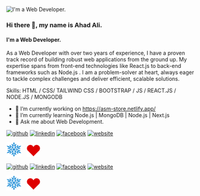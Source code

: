 ![I'm a Web Developer.](https://i.ibb.co.com/7SC7vws/Screenshot-2024-09-19-120340.png)
### Hi there 👋, my name is Ahad Ali.
#### I'm a Web Developer.


As a Web Developer with over two years of experience, I have a proven track record of building robust web applications from the ground up. My expertise spans from front-end technologies like React.js  to back-end frameworks such as Node.js . I am a problem-solver at heart, always eager to tackle complex challenges and deliver efficient, scalable solutions.

Skills:  HTML / CSS/ TAILWIND CSS / BOOTSTRAP / JS / REACT.JS / NODE.JS /  MONGODB

- 🔭 I’m currently working on https://asm-store.netlify.app/ 
- 🌱 I’m currently learning Node.js | MongoDB | Node.js | Next.js 
- 💬 Ask me about Web Development. 


[<img src='https://cdn.jsdelivr.net/npm/simple-icons@3.0.1/icons/github.svg' alt='github' height='40'>](https://github.com/https://github.com/ahadsaim9)  [<img src='https://cdn.jsdelivr.net/npm/simple-icons@3.0.1/icons/linkedin.svg' alt='linkedin' height='40'>](https://www.linkedin.com/in/https://www.linkedin.com/in/ahad-ali-asm9//)  [<img src='https://cdn.jsdelivr.net/npm/simple-icons@3.0.1/icons/facebook.svg' alt='facebook' height='40'>](https://www.facebook.com/https://www.facebook.com/ahadsaimasm)  [<img src='https://cdn.jsdelivr.net/npm/simple-icons@3.0.1/icons/icloud.svg' alt='website' height='40'>](https://ahad-ali-portfolio.netlify.app)  

<a href='https://archiveprogram.github.com/'><img src='https://raw.githubusercontent.com/acervenky/animated-github-badges/master/assets/acbadge.gif' width='40' height='40'></a> <a href='https://docs.github.com/en/github/supporting-the-open-source-community-with-github-sponsors'><img src='https://raw.githubusercontent.com/acervenky/animated-github-badges/master/assets/sponsorbadge.gif' width='35' height='35'></a> 



[<img src='https://cdn.jsdelivr.net/npm/simple-icons@3.0.1/icons/github.svg' alt='github' height='40'>](https://github.com/https://github.com/ahadsaim9)  [<img src='https://cdn.jsdelivr.net/npm/simple-icons@3.0.1/icons/linkedin.svg' alt='linkedin' height='40'>](https://www.linkedin.com/in/https://www.linkedin.com/in/ahad-ali-asm9//)  [<img src='https://cdn.jsdelivr.net/npm/simple-icons@3.0.1/icons/facebook.svg' alt='facebook' height='40'>](https://www.facebook.com/https://www.facebook.com/ahadsaimasm)  [<img src='https://cdn.jsdelivr.net/npm/simple-icons@3.0.1/icons/icloud.svg' alt='website' height='40'>](https://ahad-ali-portfolio.netlify.app)  

<a href='https://archiveprogram.github.com/'><img src='https://raw.githubusercontent.com/acervenky/animated-github-badges/master/assets/acbadge.gif' width='40' height='40'></a> <a href='https://docs.github.com/en/github/supporting-the-open-source-community-with-github-sponsors'><img src='https://raw.githubusercontent.com/acervenky/animated-github-badges/master/assets/sponsorbadge.gif' width='35' height='35'></a> 

